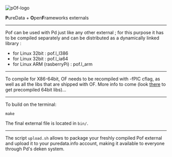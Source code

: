![pOf-logo](http://metalu.net/IMG/png/pof-logo.png)
 
**P**ureData + **O**pen**F**rameworks externals


-----------

Pof can be used with Pd just like any other external ; for this purpose it has to be compiled separately and can be distributed as a dynamically linked library :

*	for Linux 32bit : pof.l_l386
*	for Linux 32bit : pof.l_ia64
*	for Linux ARM (rasberryPi) : pof.l_arm

---------

To compile for X86-64bit, OF needs to be recompiled with -fPIC cflag, as well as all the libs that are shipped with OF. More info to come (look [there](https://github.com/Ant1r/ofxPof/releases) to get precompiled 64bit libs)...

--------

To build on the terminal:

```
make
```

The final external file is located in `bin/`.

-----

The script `upload.sh` allows to package your freshly compiled Pof external and upload it to your puredata.info account, making it available to everyone through Pd's deken system.

